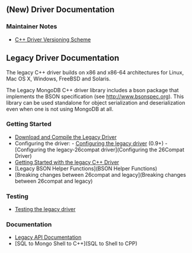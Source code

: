 ## (New) Driver Documentation

### Maintainer Notes

- [C++ Driver Versioning Scheme](C---Driver-Versioning-Scheme)

## Legacy Driver Documentation

The legacy C++ driver builds on x86 and x86-64 architectures for Linux, Mac OS X, Windows, FreeBSD and Solaris.

The Legacy MongoDB C++ driver library includes a bson package that implements the BSON specification (see http://www.bsonspec.org). This library can be used standalone for object serialization and deserialization even when one is not using MongoDB at all.

### Getting Started
 - [Download and Compile the Legacy Driver](Download-and-Compile)
 - Configuring the driver:
       - [Configuring the legacy driver](Configuring-the-Legacy-Driver) (0.9+)
       - [Configuring the legacy-26compat driver](Configuring the 26Compat Driver)
 - [Getting Started with the legacy C++ Driver](Tutorial)
 - [Legacy BSON Helper Functions](BSON Helper Functions)
 - [Breaking changes between 26compat and legacy](Breaking changes between 26compat and legacy)

### Testing
 - [Testing the legacy driver](Testing)

### Documentation
 - [Legacy API Documentation](http://api.mongodb.org/cxx/)
 - [SQL to Mongo Shell to C++](SQL to Shell to CPP)
